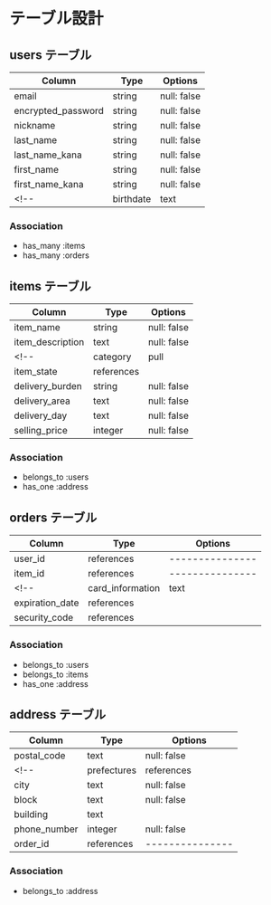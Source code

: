 # テーブル設計

## users テーブル

| Column             | Type   | Options     |
| ------------------ | ------ | ----------- |
| email              | string | null: false |
| encrypted_password | string | null: false |
| nickname           | string | null: false |
| last_name          | string | null: false |
| last_name_kana     | string | null: false |
| first_name         | string | null: false |
| first_name_kana    | string | null: false |
<!-- | birthdate          | text   | null: false | -->

### Association

- has_many :items
- has_many :orders

## items テーブル 
<!-- 商品の情報 -->


| Column             | Type          | Options     |
| ------------------ | ------------- | ----------- |
| item_name          | string        | null: false |
| item_description   | text          | null: false |
<!-- | category           | pull          | null: false |
| item_state         | references    |             |
| delivery_burden    | string        | null: false |
| delivery_area      | text          | null: false |
| delivery_day       | text          | null: false | -->
| selling_price      | integer       | null: false |

### Association

- belongs_to :users
- has_one :address

## orders テーブル
<!-- 購入記録 -->

| Column    | Type       | Options         |
| --------- | ---------- | --------------- |
| user_id   | references | --------------- |
| item_id   | references | --------------- |
<!-- | card_information      | text       | null: false     |
| expiration_date      | references |                 |
| security_code | references |                 | -->

### Association

- belongs_to :users
- belongs_to :items
- has_one :address

## address テーブル
<!-- 配送先情報 -->

| Column       | Type       | Options         |
| ------------ | ---------- | --------------- |
| postal_code  | text       | null: false     |
<!-- | prefectures   | references |                 | -->
| city         | text       | null: false     |
| block        | text       | null: false     |
| building     | text       |                 |
| phone_number | integer    | null: false     |
| order_id     | references | --------------- |

### Association

- belongs_to :address